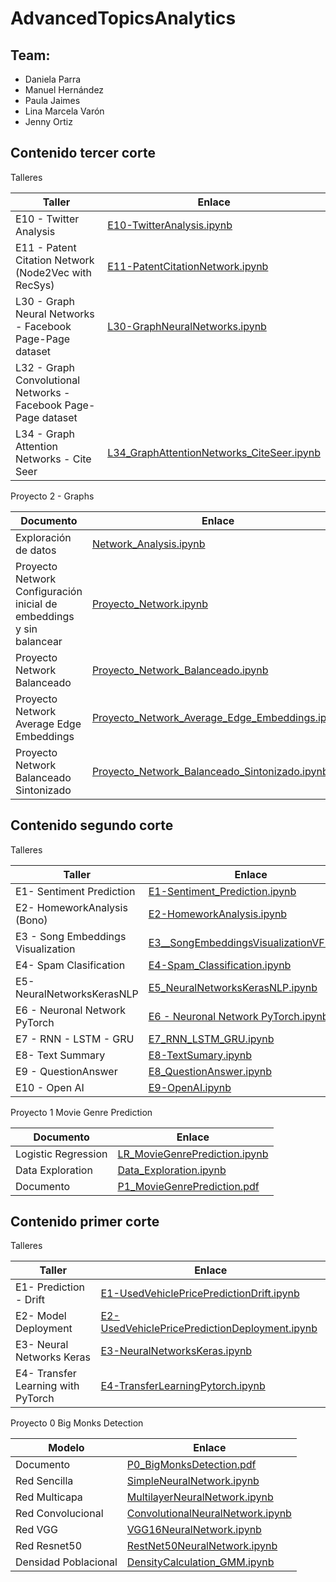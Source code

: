 #  AdvancedTopicsAnalytics
## Team:
* Daniela Parra
* Manuel Hernández
* Paula Jaimes
* Lina Marcela Varón
* Jenny Ortiz

## Contenido tercer corte

Talleres

| Taller   | Enlace | 
|----------|-------------|
| E10 - Twitter Analysis | [E10-TwitterAnalysis.ipynb](https://github.com/linamvaron/AdvancedTopicsAnalytics/blob/main/Exercises%20Graphs/E10_TwitterNetworkAnalysis.ipynb) | 
| E11 - Patent Citation Network (Node2Vec with RecSys) | [E11-PatentCitationNetwork.ipynb](https://github.com/linamvaron/AdvancedTopicsAnalytics/blob/main/Exercises%20Graphs/E11_PatentCitationNetwork.ipynb) | 
| L30 - Graph Neural Networks - Facebook Page-Page dataset |  [L30-GraphNeuralNetworks.ipynb](https://github.com/linamvaron/AdvancedTopicsAnalytics/blob/main/Exercises%20Graphs/L30_GraphConvolutionalNetworks_NodeClassification.ipynb)|
| L32 - Graph Convolutional Networks - Facebook Page-Page dataset | | 
| L34 - Graph Attention Networks - Cite Seer | [L34_GraphAttentionNetworks_CiteSeer.ipynb](https://github.com/linamvaron/AdvancedTopicsAnalytics/blob/main/Exercises%20Graphs/L34_GraphAttentionNetworks_CiteSeer.ipynb)| 

Proyecto 2 - Graphs

| Documento   | Enlace | 
|----------|-------------|
| Exploración de datos | [Network_Analysis.ipynb ](https://github.com/linamvaron/AdvancedTopicsAnalytics/blob/main/Projects/P2%20-%20Graph%20Machine%20Learning/Network_Analysis.ipynb)| 
| Proyecto Network Configuración inicial de embeddings y sin balancear | [Proyecto_Network.ipynb ](https://github.com/linamvaron/AdvancedTopicsAnalytics/blob/main/Projects/P2%20-%20Graph%20Machine%20Learning/Proyecto_NetWork.ipynb)| 
| Proyecto Network Balanceado| [Proyecto_Network_Balanceado.ipynb ](https://github.com/linamvaron/AdvancedTopicsAnalytics/blob/main/Projects/P2%20-%20Graph%20Machine%20Learning/Proyecto_Network_Balanceado_.ipynb)| 
| Proyecto Network Average Edge Embeddings| [Proyecto_Network_Average_Edge_Embeddings.ipynb](https://github.com/linamvaron/AdvancedTopicsAnalytics/blob/main/Projects/P2%20-%20Graph%20Machine%20Learning/Proyecto_Network_Average_Edge_Embeddings.ipynb)| 
| Proyecto Network Balanceado Sintonizado | [Proyecto_Network_Balanceado_Sintonizado.ipynb ](https://github.com/linamvaron/AdvancedTopicsAnalytics/blob/main/Projects/P2%20-%20Graph%20Machine%20Learning/Proyecto_Network_Balanceado_Sintonizado.ipynb)| 




## Contenido segundo corte

Talleres

| Taller   | Enlace | 
|----------|-------------|
| E1- Sentiment Prediction | [E1-Sentiment_Prediction.ipynb](https://github.com/linamvaron/AdvancedTopicsAnalytics/blob/main/Exercises%20NLP/E1_SentimentPrediction.ipynb)| 
| E2- HomeworkAnalysis (Bono) | [E2-HomeworkAnalysis.ipynb](https://github.com/linamvaron/AdvancedTopicsAnalytics/blob/main/Exercises%20NLP/E2_HomeworksAnalysis_(BONO).ipynb)| 
| E3 - Song Embeddings Visualization |[E3__SongEmbeddingsVisualizationVF.ipynb](https://github.com/linamvaron/AdvancedTopicsAnalytics/blob/main/Exercises%20NLP/E3__SongEmbeddingsVisualizationVF.ipynb)|
| E4- Spam Clasification | [E4-Spam_Classification.ipynb](https://github.com/linamvaron/AdvancedTopicsAnalytics/blob/main/Exercises%20NLP/E4_SpamClassification__.ipynb)   | 
| E5- NeuralNetworksKerasNLP | [E5_NeuralNetworksKerasNLP.ipynb](https://github.com/linamvaron/AdvancedTopicsAnalytics/blob/main/Exercises%20NLP/E5_NeuralNetworksKerasNLP.ipynb)   | 
| E6 - Neuronal Network PyTorch | [E6 - Neuronal Network PyTorch.ipynb](https://github.com/linamvaron/AdvancedTopicsAnalytics/blob/main/Exercises%20NLP/E6_NeuralNetworksPyTorchNLP_%20.ipynb)   | 
| E7 - RNN - LSTM - GRU | [E7_RNN_LSTM_GRU.ipynb](https://github.com/linamvaron/AdvancedTopicsAnalytics/blob/main/Exercises%20NLP/E7_RNN_LSTM_GRU.ipynb) |
| E8- Text Summary | [E8-TextSumary.ipynb](https://github.com/linamvaron/AdvancedTopicsAnalytics/blob/main/Exercises%20NLP/E8_TextSummary.ipynb)   | 
| E9 - QuestionAnswer | [E8_QuestionAnswer.ipynb](https://github.com/linamvaron/AdvancedTopicsAnalytics/blob/main/Exercises%20NLP/E8_QuestionAnswer.ipynb)|
| E10 - Open AI |  [E9-OpenAI.ipynb](https://github.com/linamvaron/AdvancedTopicsAnalytics/blob/main/Exercises%20NLP/E9_OpenAI.ipynb)  | 
 


Proyecto 1 Movie Genre Prediction

| Documento   | Enlace | 
|----------|-------------|
|Logistic Regression|[LR_MovieGenrePrediction.ipynb](https://github.com/linamvaron/AdvancedTopicsAnalytics/blob/main/Projects/P1%20-%20Movie%20Genre%20Prediction/MovieGenrePrediction.ipynb)|
|Data Exploration|[Data_Exploration.ipynb](https://github.com/linamvaron/AdvancedTopicsAnalytics/blob/main/Projects/P1%20-%20Movie%20Genre%20Prediction/Exploraci%C3%B3n_MovieGenrePrediction.ipynb)|
|Documento|[P1_MovieGenrePrediction.pdf](https://github.com/linamvaron/AdvancedTopicsAnalytics/blob/main/Projects/P1%20-%20Movie%20Genre%20Prediction/Caso%20Movie%20Genre.pdf)|

## Contenido primer corte

Talleres

| Taller   | Enlace | 
|----------|-------------|
| E1- Prediction - Drift | [E1-UsedVehiclePricePredictionDrift.ipynb](https://github.com/linamvaron/AdvancedTopicsAnalytics/blob/main/Exercises/E1-UsedVehiclePricePredictionDrift.ipynb)| 
| E2- Model Deployment  | [E2-UsedVehiclePricePredictionDeployment.ipynb](https://github.com/linamvaron/AdvancedTopicsAnalytics/blob/main/Exercises/E2-UsedVehiclePricePredictionDeployment.ipynb)|
| E3- Neural Networks Keras | [E3-NeuralNetworksKeras.ipynb](https://github.com/linamvaron/AdvancedTopicsAnalytics/blob/main/Exercises/E3-NeuralNetworksKeras.ipynb)   | 
| E4- Transfer Learning with PyTorch | [E4-TransferLearningPytorch.ipynb](https://github.com/linamvaron/AdvancedTopicsAnalytics/blob/main/Exercises/E4-PretrainedModelsPytorch.ipynb)   | 


Proyecto 0 Big Monks Detection

| Modelo   | Enlace | 
|----------|-------------|
| Documento | [P0_BigMonksDetection.pdf](https://github.com/linamvaron/AdvancedTopicsAnalytics/blob/main/Projects/P0_BigMonksDetection/P0%20-%20Frailejon%20Detection.pdf)   | 
| Red Sencilla  | [SimpleNeuralNetwork.ipynb](https://github.com/linamvaron/AdvancedTopicsAnalytics/blob/main/Projects/P0_BigMonksDetection/SimpleNeuralNetwork.ipynb)   |
| Red Multicapa | [MultilayerNeuralNetwork.ipynb](https://github.com/linamvaron/AdvancedTopicsAnalytics/blob/main/Projects/P0_BigMonksDetection/MultilayerNeuralNetwork.ipynb)   | 
| Red Convolucional | [ConvolutionalNeuralNetwork.ipynb](https://github.com/linamvaron/AdvancedTopicsAnalytics/blob/main/Projects/P0_BigMonksDetection/CNN_project-1.ipynb)   | 
| Red VGG | [VGG16NeuralNetwork.ipynb](https://github.com/linamvaron/AdvancedTopicsAnalytics/blob/main/Projects/P0_BigMonksDetection/VGG-16NeuralNetwork.ipynb)   |
| Red Resnet50 |  [RestNet50NeuralNetwork.ipynb](https://github.com/linamvaron/AdvancedTopicsAnalytics/blob/main/Projects/P0_BigMonksDetection/RestNet50NeuralNetwork.ipynb)  | 
| Densidad Poblacional | [DensityCalculation_GMM.ipynb](https://github.com/linamvaron/AdvancedTopicsAnalytics/blob/main/Projects/P0_BigMonksDetection/DensidadPoblacional.ipynb)   | 
